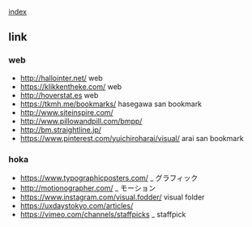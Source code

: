 [index](https://github.com/kitasenjudesign/bookmarks/blob/master/README.md)

## link

### web
* http://hallointer.net/ web
* https://klikkentheke.com/ web
* http://hoverstat.es web
* https://tkmh.me/bookmarks/ hasegawa san bookmark
* http://www.siteinspire.com/
* http://www.pillowandpill.com/bmpp/
* http://bm.straightline.jp/
* https://www.pinterest.com/yuichiroharai/visual/ arai san bookmark

### hoka

* https://www.typographicposters.com/ _ グラフィック 
* http://motionographer.com/ _ モーション
* https://www.instagram.com/visual.fodder/ visual folder
* https://uxdaystokyo.com/articles/
* https://vimeo.com/channels/staffpicks _ staffpick


